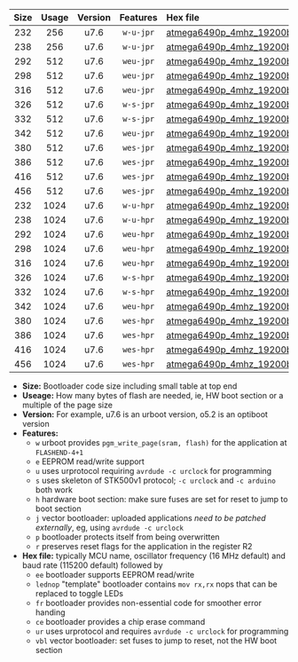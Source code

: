 |Size|Usage|Version|Features|Hex file|
|:-:|:-:|:-:|:-:|:--|
|232|256|u7.6|`w-u-jpr`|[atmega6490p_4mhz_19200bps_ur_vbl.hex](https://raw.githubusercontent.com/stefanrueger/urboot/main/atmega6490p_4mhz_19200bps_ur_vbl.hex)|
|238|256|u7.6|`w-u-jpr`|[atmega6490p_4mhz_19200bps_lednop_ur_vbl.hex](https://raw.githubusercontent.com/stefanrueger/urboot/main/atmega6490p_4mhz_19200bps_lednop_ur_vbl.hex)|
|292|512|u7.6|`weu-jpr`|[atmega6490p_4mhz_19200bps_ee_ur_vbl.hex](https://raw.githubusercontent.com/stefanrueger/urboot/main/atmega6490p_4mhz_19200bps_ee_ur_vbl.hex)|
|298|512|u7.6|`weu-jpr`|[atmega6490p_4mhz_19200bps_ee_lednop_ur_vbl.hex](https://raw.githubusercontent.com/stefanrueger/urboot/main/atmega6490p_4mhz_19200bps_ee_lednop_ur_vbl.hex)|
|316|512|u7.6|`weu-jpr`|[atmega6490p_4mhz_19200bps_ee_lednop_fr_ur_vbl.hex](https://raw.githubusercontent.com/stefanrueger/urboot/main/atmega6490p_4mhz_19200bps_ee_lednop_fr_ur_vbl.hex)|
|326|512|u7.6|`w-s-jpr`|[atmega6490p_4mhz_19200bps_vbl.hex](https://raw.githubusercontent.com/stefanrueger/urboot/main/atmega6490p_4mhz_19200bps_vbl.hex)|
|332|512|u7.6|`w-s-jpr`|[atmega6490p_4mhz_19200bps_lednop_vbl.hex](https://raw.githubusercontent.com/stefanrueger/urboot/main/atmega6490p_4mhz_19200bps_lednop_vbl.hex)|
|342|512|u7.6|`weu-jpr`|[atmega6490p_4mhz_19200bps_ee_lednop_fr_ce_ur_vbl.hex](https://raw.githubusercontent.com/stefanrueger/urboot/main/atmega6490p_4mhz_19200bps_ee_lednop_fr_ce_ur_vbl.hex)|
|380|512|u7.6|`wes-jpr`|[atmega6490p_4mhz_19200bps_ee_vbl.hex](https://raw.githubusercontent.com/stefanrueger/urboot/main/atmega6490p_4mhz_19200bps_ee_vbl.hex)|
|386|512|u7.6|`wes-jpr`|[atmega6490p_4mhz_19200bps_ee_lednop_vbl.hex](https://raw.githubusercontent.com/stefanrueger/urboot/main/atmega6490p_4mhz_19200bps_ee_lednop_vbl.hex)|
|416|512|u7.6|`wes-jpr`|[atmega6490p_4mhz_19200bps_ee_lednop_fr_vbl.hex](https://raw.githubusercontent.com/stefanrueger/urboot/main/atmega6490p_4mhz_19200bps_ee_lednop_fr_vbl.hex)|
|456|512|u7.6|`wes-jpr`|[atmega6490p_4mhz_19200bps_ee_lednop_fr_ce_vbl.hex](https://raw.githubusercontent.com/stefanrueger/urboot/main/atmega6490p_4mhz_19200bps_ee_lednop_fr_ce_vbl.hex)|
|232|1024|u7.6|`w-u-hpr`|[atmega6490p_4mhz_19200bps_ur.hex](https://raw.githubusercontent.com/stefanrueger/urboot/main/atmega6490p_4mhz_19200bps_ur.hex)|
|238|1024|u7.6|`w-u-hpr`|[atmega6490p_4mhz_19200bps_lednop_ur.hex](https://raw.githubusercontent.com/stefanrueger/urboot/main/atmega6490p_4mhz_19200bps_lednop_ur.hex)|
|292|1024|u7.6|`weu-hpr`|[atmega6490p_4mhz_19200bps_ee_ur.hex](https://raw.githubusercontent.com/stefanrueger/urboot/main/atmega6490p_4mhz_19200bps_ee_ur.hex)|
|298|1024|u7.6|`weu-hpr`|[atmega6490p_4mhz_19200bps_ee_lednop_ur.hex](https://raw.githubusercontent.com/stefanrueger/urboot/main/atmega6490p_4mhz_19200bps_ee_lednop_ur.hex)|
|316|1024|u7.6|`weu-hpr`|[atmega6490p_4mhz_19200bps_ee_lednop_fr_ur.hex](https://raw.githubusercontent.com/stefanrueger/urboot/main/atmega6490p_4mhz_19200bps_ee_lednop_fr_ur.hex)|
|326|1024|u7.6|`w-s-hpr`|[atmega6490p_4mhz_19200bps.hex](https://raw.githubusercontent.com/stefanrueger/urboot/main/atmega6490p_4mhz_19200bps.hex)|
|332|1024|u7.6|`w-s-hpr`|[atmega6490p_4mhz_19200bps_lednop.hex](https://raw.githubusercontent.com/stefanrueger/urboot/main/atmega6490p_4mhz_19200bps_lednop.hex)|
|342|1024|u7.6|`weu-hpr`|[atmega6490p_4mhz_19200bps_ee_lednop_fr_ce_ur.hex](https://raw.githubusercontent.com/stefanrueger/urboot/main/atmega6490p_4mhz_19200bps_ee_lednop_fr_ce_ur.hex)|
|380|1024|u7.6|`wes-hpr`|[atmega6490p_4mhz_19200bps_ee.hex](https://raw.githubusercontent.com/stefanrueger/urboot/main/atmega6490p_4mhz_19200bps_ee.hex)|
|386|1024|u7.6|`wes-hpr`|[atmega6490p_4mhz_19200bps_ee_lednop.hex](https://raw.githubusercontent.com/stefanrueger/urboot/main/atmega6490p_4mhz_19200bps_ee_lednop.hex)|
|416|1024|u7.6|`wes-hpr`|[atmega6490p_4mhz_19200bps_ee_lednop_fr.hex](https://raw.githubusercontent.com/stefanrueger/urboot/main/atmega6490p_4mhz_19200bps_ee_lednop_fr.hex)|
|456|1024|u7.6|`wes-hpr`|[atmega6490p_4mhz_19200bps_ee_lednop_fr_ce.hex](https://raw.githubusercontent.com/stefanrueger/urboot/main/atmega6490p_4mhz_19200bps_ee_lednop_fr_ce.hex)|

- **Size:** Bootloader code size including small table at top end
- **Useage:** How many bytes of flash are needed, ie, HW boot section or a multiple of the page size
- **Version:** For example, u7.6 is an urboot version, o5.2 is an optiboot version
- **Features:**
  + `w` urboot provides `pgm_write_page(sram, flash)` for the application at `FLASHEND-4+1`
  + `e` EEPROM read/write support
  + `u` uses urprotocol requiring `avrdude -c urclock` for programming
  + `s` uses skeleton of STK500v1 protocol; `-c urclock` and `-c arduino` both work
  + `h` hardware boot section: make sure fuses are set for reset to jump to boot section
  + `j` vector bootloader: uploaded applications *need to be patched externally*, eg, using `avrdude -c urclock`
  + `p` bootloader protects itself from being overwritten
  + `r` preserves reset flags for the application in the register R2
- **Hex file:** typically MCU name, oscillator frequency (16 MHz default) and baud rate (115200 default) followed by
  + `ee` bootloader supports EEPROM read/write
  + `lednop` "template" bootloader contains `mov rx,rx` nops that can be replaced to toggle LEDs
  + `fr` bootloader provides non-essential code for smoother error handing
  + `ce` bootloader provides a chip erase command
  + `ur` uses urprotocol and requires `avrdude -c urclock` for programming
  + `vbl` vector bootloader: set fuses to jump to reset, not the HW boot section
